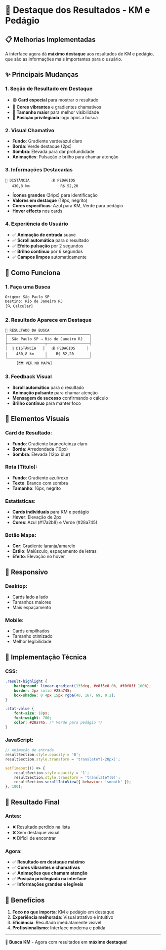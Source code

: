 # 🎯 Destaque dos Resultados - KM e Pedágio

## 📋 Melhorias Implementadas

A interface agora dá **máximo destaque** aos resultados de KM e pedágio, que são as informações mais importantes para o usuário.

## ✨ Principais Mudanças

### 1. **Seção de Resultado em Destaque**
- 🟢 **Card especial** para mostrar o resultado
- 🎨 **Cores vibrantes** e gradientes chamativos
- 📏 **Tamanho maior** para melhor visibilidade
- 🎯 **Posição privilegiada** logo após a busca

### 2. **Visual Chamativo**
- **Fundo**: Gradiente verde/azul claro
- **Borda**: Verde destaque (2px)
- **Sombra**: Elevada para dar profundidade
- **Animações**: Pulsação e brilho para chamar atenção

### 3. **Informações Destacadas**
```
📏 DISTÂNCIA          💰 PEDÁGIOS
   430,8 km              R$ 52,20
```
- **Ícones grandes** (24px) para identificação
- **Valores em destaque** (18px, negrito)
- **Cores específicas**: Azul para KM, Verde para pedágio
- **Hover effects** nos cards

### 4. **Experiência do Usuário**
- ✅ **Animação de entrada** suave
- ✅ **Scroll automático** para o resultado
- ✅ **Efeito pulsação** por 2 segundos
- ✅ **Brilho contínuo** por 6 segundos
- ✅ **Campos limpos** automaticamente

## 🚀 Como Funciona

### 1. **Faça uma Busca**
```
Origem: São Paulo SP
Destino: Rio de Janeiro RJ
[🔍 Calcular]
```

### 2. **Resultado Aparece em Destaque**
```
🎯 RESULTADO DA BUSCA
┌─────────────────────────────────────┐
│  São Paulo SP → Rio de Janeiro RJ   │
├─────────────────┬───────────────────┤
│  📏 DISTÂNCIA   │   💰 PEDÁGIOS     │
│    430,8 km     │    R$ 52,20       │
└─────────────────┴───────────────────┘
     [🗺️ VER NO MAPA]
```

### 3. **Feedback Visual**
- **Scroll automático** para o resultado
- **Animação pulsante** para chamar atenção
- **Mensagem de sucesso** confirmando o cálculo
- **Brilho contínuo** para manter foco

## 🎨 Elementos Visuais

### **Card de Resultado:**
- **Fundo**: Gradiente branco/cinza claro
- **Borda**: Arredondada (10px)
- **Sombra**: Elevada (12px blur)

### **Rota (Título):**
- **Fundo**: Gradiente azul/roxo
- **Texto**: Branco com sombra
- **Tamanho**: 16px, negrito

### **Estatísticas:**
- **Cards individuais** para KM e pedágio
- **Hover**: Elevação de 2px
- **Cores**: Azul (#17a2b8) e Verde (#28a745)

### **Botão Mapa:**
- **Cor**: Gradiente laranja/amarelo
- **Estilo**: Maiúsculo, espaçamento de letras
- **Efeito**: Elevação no hover

## 📱 Responsivo

### **Desktop:**
- Cards lado a lado
- Tamanhos maiores
- Mais espaçamento

### **Mobile:**
- Cards empilhados
- Tamanho otimizado
- Melhor legibilidade

## 🔧 Implementação Técnica

### **CSS:**
```css
.result-highlight {
    background: linear-gradient(135deg, #e8f5e8 0%, #f0f8ff 100%);
    border: 2px solid #28a745;
    box-shadow: 0 4px 15px rgba(40, 167, 69, 0.2);
}

.stat-value {
    font-size: 18px;
    font-weight: 700;
    color: #28a745; /* Verde para pedágio */
}
```

### **JavaScript:**
```javascript
// Animação de entrada
resultSection.style.opacity = '0';
resultSection.style.transform = 'translateY(-20px)';

setTimeout(() => {
    resultSection.style.opacity = '1';
    resultSection.style.transform = 'translateY(0)';
    resultSection.scrollIntoView({ behavior: 'smooth' });
}, 100);
```

## 🎯 Resultado Final

### **Antes:**
- ❌ Resultado perdido na lista
- ❌ Sem destaque visual
- ❌ Difícil de encontrar

### **Agora:**
- ✅ **Resultado em destaque máximo**
- ✅ **Cores vibrantes e chamativas**
- ✅ **Animações que chamam atenção**
- ✅ **Posição privilegiada na interface**
- ✅ **Informações grandes e legíveis**

## 🎉 Benefícios

1. **Foco no que importa**: KM e pedágio em destaque
2. **Experiência melhorada**: Visual atrativo e intuitivo
3. **Eficiência**: Resultado imediatamente visível
4. **Profissionalismo**: Interface moderna e polida

---

🚛 **Busca KM** - Agora com resultados em **máximo destaque**! 